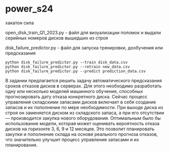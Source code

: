 # power_s24
хакатон сила


open_disk_train_Q1_2023.py - файл для визуализации поломок и выдали серийных номеров дисков вышедших из строя

disk_failure_predictor.py - файл  для запуска тренировки, дообучения или предсказания

    python disk_failure_predictor.py --train disk_data.csv
    python disk_failure_predictor.py --retrain new_data.csv
    python disk_failure_predictor.py --predict prediction_data.csv








В задании предлагается решить задачу автоматического предсказания сроков отказов дисков в
серверах. Для этого необходимо разработать одну или несколько моделей машинного обучения,
способных прогнозировать дату отказа конкретного диска.
Сейчас процесс управления складскими запасами дисков включает в себя создание запасов и их
пополнение по мере необходимости. При выходе диска из строя он заменяется диском из складского
запаса, а при его отсутствии — производится закупка нового оборудования.
Оптимальным было бы использование модели, которая может оценивать вероятность отказа дисков на
горизонте 3, 6, 9 и 12 месяцев. Это позволит планировать закупки и пополнение склада на основе
реального прогноза отказов, что значительно улучшит процесс управления запасами и их планирования.
